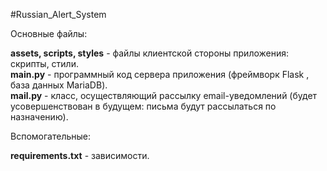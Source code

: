 #Russian_Alert_System  
 
 Основные файлы:
 
**assets, scripts, styles** - файлы клиентской стороны приложения: скрипты, стили.  
**main.py** - программный код сервера приложения (фреймворк Flask , база данных MariaDB).  
**mail.py** - класс, осуществляющий рассылку email-уведомлений (будет усовершенствован в будущем: письма будут рассылаться по назначению).  
 
  
Вспомогательные:  
  

**requirements.txt** - зависимости. 
